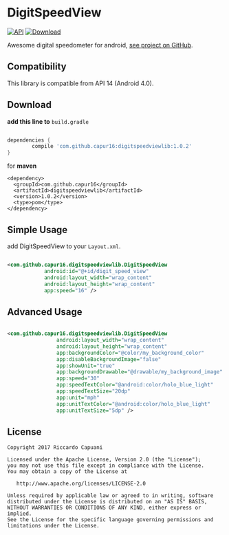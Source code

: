 # DigitSpeedView

[![API](https://img.shields.io/badge/API-+14-green.svg?style=flat)](#)
[![Download](https://api.bintray.com/packages/capur16/maven/DigitSpeedView/images/download.svg?version=1.0.2) ](https://bintray.com/capur16/maven/DigitSpeedView/1.0.2/link)

Awesome digital speedometer for android, [see project on GitHub](https://github.com/capur16/DigitSpeedView).

Compatibility
-------------

This library is compatible from API 14 (Android 4.0).

Download
-------------

**add this line to** `build.gradle`

```gradle

dependencies {
	    compile 'com.github.capur16:digitspeedviewlib:1.0.2'
}

```

for **maven**

```maven
<dependency>
  <groupId>com.github.capur16</groupId>
  <artifactId>digitspeedviewlib</artifactId>
  <version>1.0.2</version>
  <type>pom</type>
</dependency>
```

Simple Usage
-------------
add DigitSpeedView to your `Layout.xml`.<br>
```xml

<com.github.capur16.digitspeedviewlib.DigitSpeedView
            android:id="@+id/digit_speed_view"
            android:layout_width="wrap_content"
            android:layout_height="wrap_content"
            app:speed="16" />

```

Advanced Usage
-------------

```xml

<com.github.capur16.digitspeedviewlib.DigitSpeedView
                android:layout_width="wrap_content"
                android:layout_height="wrap_content"
                app:backgroundColor="@color/my_background_color"
                app:disableBackgroundImage="false"
                app:showUnit="true"
                app:backgroundDrawable="@drawable/my_background_image"
                app:speed="30"
                app:speedTextColor="@android:color/holo_blue_light"
                app:speedTextSize="20dp"
                app:unit="mph"
                app:unitTextColor="@android:color/holo_blue_light"
                app:unitTextSize="5dp" />

```

License
-------

    Copyright 2017 Riccardo Capuani

    Licensed under the Apache License, Version 2.0 (the "License");
    you may not use this file except in compliance with the License.
    You may obtain a copy of the License at
    
       http://www.apache.org/licenses/LICENSE-2.0
    
    Unless required by applicable law or agreed to in writing, software
    distributed under the License is distributed on an "AS IS" BASIS,
    WITHOUT WARRANTIES OR CONDITIONS OF ANY KIND, either express or implied.
    See the License for the specific language governing permissions and
    limitations under the License.
